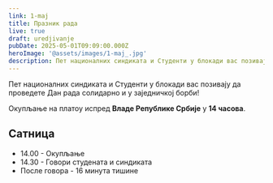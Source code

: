 ```yaml
---
link: 1-maj
title: Празник рада
live: true
draft: uredjivanje
pubDate: 2025-05-01T09:09:00.000Z
heroImage: '@assets/images/1-maj_.jpg'
description: Пет националних синдиката и Студенти у блокади вас позивају да проведете Дан рада солидарно и у заједничкој борби!
---
```

Пет националних синдиката и Студенти у блокади вас позивају да проведете Дан рада солидарно и у заједничкој борби!

Окупљање на платоу испред **Владе Републике Србије** у **14 часова**.

## Сатница

- 14.00 - Окупљање
- 14.30 - Говори студената и синдиката
- После говора - 16 минута тишине

